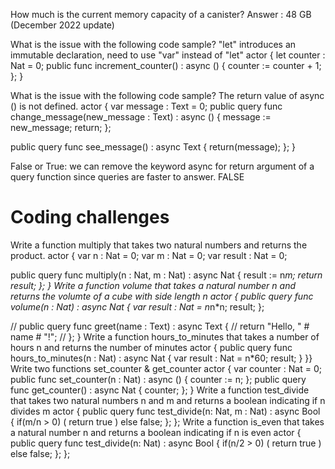 

How much is the current memory capacity of a canister? Answer : 48 GB (December 2022 update)

What is the issue with the following code sample? "let" introduces an immutable declaration, need to use "var" instead of "let" 
actor {
  let counter : Nat = 0;
  public func increment_counter() : async () {
    counter := counter + 1;
  };
}

What is the issue with the following code sample? The return value of async () is not defined.
actor {
  var message : Text = 0;
  public query func change_message(new_message : Text) : async () {
    message := new_message;
    return;
  };
  
  public query func see_message() : async Text {
    return(message);
  };
}

False or True: we can remove the keyword async for return argument of a query function since queries are faster to answer. FALSE
# Coding challenges

Write a function multiply that takes two natural numbers and returns the product.
actor {
var n : Nat = 0;
  var m : Nat = 0;
  var result : Nat = 0;

   public query func multiply(n : Nat, m : Nat) : async Nat {
    result := n*m;
    return result;
  };
}
Write a function volume that takes a natural number n and returns the volumte of a cube with side length n
actor {
  public query func volume(n : Nat) : async Nat {
    var result : Nat = n*n*n;
    result;
  };

  // public query func greet(name : Text) : async Text {
  //   return "Hello, " # name # "!";
  // };
 }
 Write a function hours_to_minutes that takes a number of hours n and returns the number of minutes
 actor {
  public query func hours_to_minutes(n : Nat) : async Nat {
    var result : Nat = n*60;
    result;
  } 
}}
Write two functions set_counter & get_counter
actor {
  var counter : Nat = 0;
  public func set_counter(n : Nat) : async () {
    counter := n;
   };
  public query func get_counter() : async Nat {
    counter;
  };
}
Write a function test_divide that takes two natural numbers n and m and returns a boolean indicating if n divides m
actor {
 public query func test_divide(n: Nat, m : Nat) : async Bool {
    if(m/n > 0)
    (
      return true
    )
    else
      false;
  };
};
Write a function is_even that takes a natural number n and returns a boolean indicating if n is even
actor {
 public query func test_divide(n: Nat) : async Bool {
    if(n/2 > 0)
    (
      return true
    )
    else
      false;
  };
};
